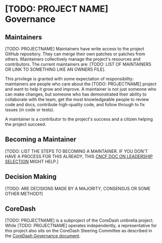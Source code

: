 # [TODO: PROJECT NAME] Governance

## Maintainers

[TODO: PROJECTNAME] Maintainers have write access to the project GitHub repository.
They can merge their own patches or patches from others. Maintainers collectively manage the project's
resources and contributors. The current maintainers are:
[TODO: LIST OF MAINTAINERS OR LINK TO SOMETHING LIKE AN OWNERS FILE]. 

This privilege is granted with some expectation of responsibility: maintainers
are people who care about the [TODO: PROJECTNAME] project and want to help it grow and
improve. A maintainer is not just someone who can make changes, but someone who
has demonstrated their ability to collaborate with the team, get the most
knowledgeable people to review code and docs, contribute high-quality code, and
follow through to fix issues (in code or tests).

A maintainer is a contributor to the project's success and a citizen helping
the project succeed.

## Becoming a Maintainer

[TODO: LIST THE STEPS TO BECOMING A MAINTAINER. IF YOU DON'T HAVE A PROCESS FOR THIS ALREADY, THIS [CNCF DOC ON LEADERSHIP SELECTION](https://contribute.cncf.io/maintainers/governance/leadership-selection/) MIGHT HELP.]

## Decision Making

[TODO: ARE DECISIONS MADE BY A MAJORITY, CONSENSUS OR SOME OTHER METHOD?]

## CoreDash

[TODO: PROJECTNAME] is a subproject of the CoreDash umbrella project. While [TODO: PROJECTNAME] operates independently, a representative for this project also sits on the CoreDash Steering Committee as described in the [CoreDash Governance document](https://github.com/coredashio/community/blob/main/GOVERNANCE.md). 
